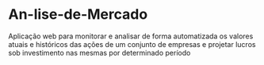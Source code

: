 # An-lise-de-Mercado
Aplicação web para monitorar e analisar de forma automatizada os valores atuais e históricos das ações de um conjunto de empresas e projetar lucros sob investimento nas mesmas por determinado período

